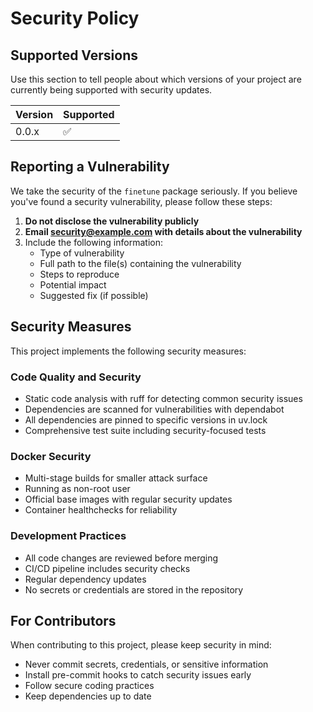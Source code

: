 # Security Policy

## Supported Versions

Use this section to tell people about which versions of your project are currently being supported with security updates.

| Version | Supported          |
| ------- | ------------------ |
| 0.0.x   | :white_check_mark: |

## Reporting a Vulnerability

We take the security of the `finetune` package seriously. If you believe you've found a security vulnerability, please follow these steps:

1. **Do not disclose the vulnerability publicly**
2. **Email security@example.com with details about the vulnerability**
3. Include the following information:
   - Type of vulnerability
   - Full path to the file(s) containing the vulnerability
   - Steps to reproduce
   - Potential impact
   - Suggested fix (if possible)

## Security Measures

This project implements the following security measures:

### Code Quality and Security

- Static code analysis with ruff for detecting common security issues
- Dependencies are scanned for vulnerabilities with dependabot
- All dependencies are pinned to specific versions in uv.lock
- Comprehensive test suite including security-focused tests

### Docker Security

- Multi-stage builds for smaller attack surface
- Running as non-root user
- Official base images with regular security updates
- Container healthchecks for reliability

### Development Practices

- All code changes are reviewed before merging
- CI/CD pipeline includes security checks
- Regular dependency updates
- No secrets or credentials are stored in the repository

## For Contributors

When contributing to this project, please keep security in mind:

- Never commit secrets, credentials, or sensitive information
- Install pre-commit hooks to catch security issues early
- Follow secure coding practices
- Keep dependencies up to date
